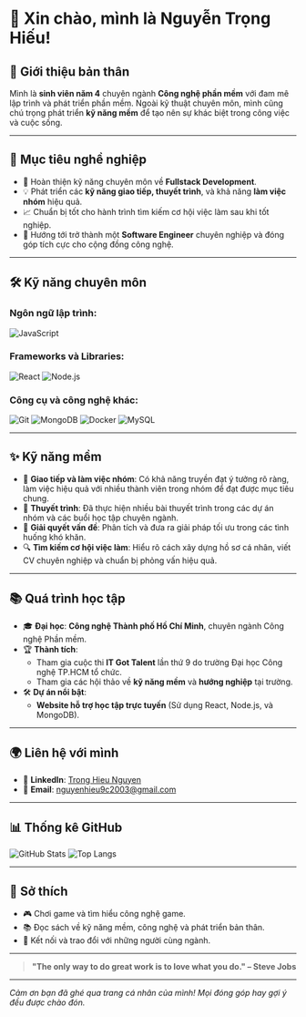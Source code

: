 # 👋 Xin chào, mình là **Nguyễn Trọng Hiếu**!

## 🌟 Giới thiệu bản thân
Mình là **sinh viên năm 4** chuyên ngành **Công nghệ phần mềm** với đam mê lập trình và phát triển phần mềm. Ngoài kỹ thuật chuyên môn, mình cũng chú trọng phát triển **kỹ năng mềm** để tạo nên sự khác biệt trong công việc và cuộc sống.

---

## 🚀 Mục tiêu nghề nghiệp
- 🌱 Hoàn thiện kỹ năng chuyên môn về **Fullstack Development**.
- 💡 Phát triển các **kỹ năng giao tiếp, thuyết trình**, và khả năng **làm việc nhóm** hiệu quả.
- 📈 Chuẩn bị tốt cho hành trình tìm kiếm cơ hội việc làm sau khi tốt nghiệp.
- 🎯 Hướng tới trở thành một **Software Engineer** chuyên nghiệp và đóng góp tích cực cho cộng đồng công nghệ.

---

## 🛠️ Kỹ năng chuyên môn
### Ngôn ngữ lập trình:
![JavaScript](https://img.shields.io/badge/-JavaScript-F7DF1E?logo=javascript&logoColor=black)

### Frameworks và Libraries:
![React](https://img.shields.io/badge/-React-61DAFB?logo=react&logoColor=black)
![Node.js](https://img.shields.io/badge/-Node.js-339933?logo=node.js&logoColor=white)

### Công cụ và công nghệ khác:
![Git](https://img.shields.io/badge/-Git-F05032?logo=git&logoColor=white)
![MongoDB](https://img.shields.io/badge/-MongoDB-47A248?logo=mongodb&logoColor=white)
![Docker](https://img.shields.io/badge/-Docker-2496ED?logo=docker&logoColor=white)
![MySQL](https://img.shields.io/badge/-MySQL-4479A1?logo=mysql&logoColor=white)

---

## ✨ Kỹ năng mềm
- 💬 **Giao tiếp và làm việc nhóm**: Có khả năng truyền đạt ý tưởng rõ ràng, làm việc hiệu quả với nhiều thành viên trong nhóm để đạt được mục tiêu chung.
- 🎤 **Thuyết trình**: Đã thực hiện nhiều bài thuyết trình trong các dự án nhóm và các buổi học tập chuyên ngành.
- 🧠 **Giải quyết vấn đề**: Phân tích và đưa ra giải pháp tối ưu trong các tình huống khó khăn.
- 🔍 **Tìm kiếm cơ hội việc làm**: Hiểu rõ cách xây dựng hồ sơ cá nhân, viết CV chuyên nghiệp và chuẩn bị phỏng vấn hiệu quả.

---

## 📚 Quá trình học tập
- 🎓 **Đại học**: **Công nghệ Thành phố Hồ Chí Minh**, chuyên ngành Công nghệ Phần mềm.
- 🏆 **Thành tích**:
  - Tham gia cuộc thi **IT Got Talent** lần thứ 9 do trường Đại học Công nghệ TP.HCM tổ chức.
  - Tham gia các hội thảo về **kỹ năng mềm** và **hướng nghiệp** tại trường.
- 🛠 **Dự án nổi bật**:
  - **Website hỗ trợ học tập trực tuyến** (Sử dụng React, Node.js, và MongoDB).

---

## 🌍 Liên hệ với mình
- 💼 **LinkedIn**: [Trong Hieu Nguyen](https://www.linkedin.com/in/hieuhocit03)
- 📧 **Email**: nguyenhieu9c2003@gmail.com

---

## 📊 Thống kê GitHub
![GitHub Stats](https://github-readme-stats.vercel.app/api?username=yourusername&show_icons=true&theme=radical)
![Top Langs](https://github-readme-stats.vercel.app/api/top-langs/?username=yourusername&layout=compact&theme=radical)

---

## 📌 Sở thích
- 🎮 Chơi game và tìm hiểu công nghệ game.
- 📚 Đọc sách về kỹ năng mềm, công nghệ và phát triển bản thân.
- 🤝 Kết nối và trao đổi với những người cùng ngành.

---

> **"The only way to do great work is to love what you do." – Steve Jobs**

---

_Cảm ơn bạn đã ghé qua trang cá nhân của mình! Mọi đóng góp hay gợi ý đều được chào đón._
